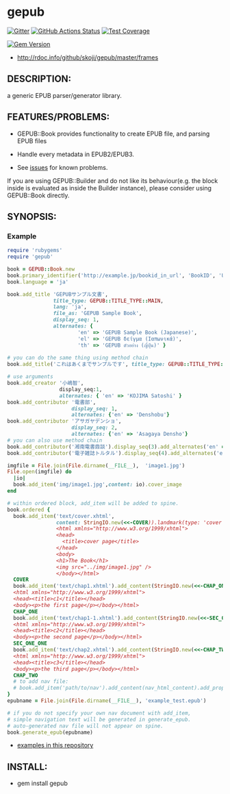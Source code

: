 # gepub  

[![Gitter](https://badges.gitter.im/Join%20Chat.svg)](https://gitter.im/skoji/gepub?utm_source=badge&utm_medium=badge&utm_campaign=pr-badge&utm_content=badge)
[![GitHub Actions Status](https://github.com/skoji/gepub/workflows/Test/badge.svg)](https://github.com/skoji/gepub/actions?query=workflow%3ATest)
[![Test Coverage](https://api.codeclimate.com/v1/badges/acd6df07e071a4bbb399/test_coverage)](https://codeclimate.com/github/skoji/gepub/test_coverage)

[![Gem Version](https://badge.fury.io/rb/gepub.svg)](http://badge.fury.io/rb/gepub)

* http://rdoc.info/github/skoji/gepub/master/frames

## DESCRIPTION:

a generic EPUB parser/generator library.

## FEATURES/PROBLEMS:

* GEPUB::Book provides functionality to create EPUB file, and parsing EPUB files
* Handle every metadata in EPUB2/EPUB3.

* See [issues](https://github.com/skoji/gepub/issues/) for known problems.

If you are using GEPUB::Builder and do not like its behaviour(e.g. the block inside is evaluated as inside the Builder instance), please consider using GEPUB::Book directly.

## SYNOPSIS:

### Example

```ruby
require 'rubygems'
require 'gepub'

book = GEPUB::Book.new
book.primary_identifier('http://example.jp/bookid_in_url', 'BookID', 'URL')
book.language = 'ja'

book.add_title 'GEPUBサンプル文書', 
               title_type: GEPUB::TITLE_TYPE::MAIN,
               lang: 'ja',
               file_as: 'GEPUB Sample Book',
               display_seq: 1,
               alternates: {
                       'en' => 'GEPUB Sample Book (Japanese)',
                       'el' => 'GEPUB δείγμα (Ιαπωνικά)',
                       'th' => 'GEPUB ตัวอย่าง (ญี่ปุ่น)' }
               
# you can do the same thing using method chain
book.add_title('これはあくまでサンプルです', title_type: GEPUB::TITLE_TYPE::SUBTITLE).display_seq(1).add_alternates('en' => 'this book is just a sample.')

# use arguments
book.add_creator '小嶋智', 
                 display_seq:1, 
                 alternates: { 'en' => 'KOJIMA Satoshi' } 
book.add_contributor '電書部',
                     display_seq: 1,
                     alternates: {'en' => 'Denshobu'}
book.add_contributor 'アサガヤデンショ',
                     display_seq: 2, 
                     alternates: {'en' => 'Asagaya Densho'}
# you can also use method chain
book.add_contributor('湘南電書鼎談').display_seq(3).add_alternates('en' => 'Shonan Densho Teidan')
book.add_contributor('電子雑誌トルタル').display_seq(4).add_alternates('en' => 'eMagazine Torutaru')

imgfile = File.join(File.dirname(__FILE__),  'image1.jpg')
File.open(imgfile) do
  |io|
  book.add_item('img/image1.jpg',content: io).cover_image
end

# within ordered block, add_item will be added to spine.
book.ordered {
  book.add_item('text/cover.xhtml',
                content: StringIO.new(<<-COVER)).landmark(type: 'cover', title: 'cover page')
                <html xmlns="http://www.w3.org/1999/xhtml">
                <head>
                  <title>cover page</title>
                </head>
                <body>
                <h1>The Book</h1>
                <img src="../img/image1.jpg" />
                </body></html>
  COVER
  book.add_item('text/chap1.xhtml').add_content(StringIO.new(<<-CHAP_ONE)).toc_text('Chapter 1').landmark(type: 'bodymatter', title: '本文')
  <html xmlns="http://www.w3.org/1999/xhtml">
  <head><title>c1</title></head>
  <body><p>the first page</p></body></html>
  CHAP_ONE
  book.add_item('text/chap1-1.xhtml').add_content(StringIO.new(<<-SEC_ONE_ONE)) # do not appear on table of contents
  <html xmlns="http://www.w3.org/1999/xhtml">
  <head><title>c2</title></head>
  <body><p>the second page</p></body></html>
  SEC_ONE_ONE
  book.add_item('text/chap2.xhtml').add_content(StringIO.new(<<-CHAP_TWO)).toc_text('Chapter 2')
  <html xmlns="http://www.w3.org/1999/xhtml">
  <head><title>c3</title></head>
  <body><p>the third page</p></body></html>
  CHAP_TWO
  # to add nav file:
  # book.add_item('path/to/nav').add_content(nav_html_content).add_property('nav')
}
epubname = File.join(File.dirname(__FILE__), 'example_test.epub')

# if you do not specify your own nav document with add_item, 
# simple navigation text will be generated in generate_epub.
# auto-generated nav file will not appear on spine.
book.generate_epub(epubname)
```
 * [examples in this repository](https://github.com/skoji/gepub/tree/master/examples/) 

## INSTALL:

* gem install gepub

